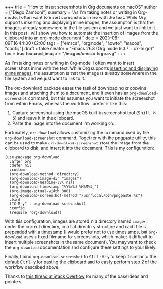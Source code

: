 +++
title = "How to insert screenshots in Org documents on macOS"
author = ["Diego Zamboni"]
summary = "As I'm taking notes or writing in Org-mode, I often want to insert screenshots inline with the text. While Org supports inserting and displaying inline images, the assumption is that the image is already somewhere in the file system and we just want to link to it. In this post I will show you how to automate the insertion of images from the clipboard into an org-mode document."
date = 2020-08-09T16:44:00+02:00
tags = ["emacs", "orgmode", "howto", "macos", "config"]
draft = false
creator = "Emacs 26.3 (Org mode 9.3.7 + ox-hugo)"
toc = true
featured_image = "/images/emacs-logo.svg"
+++

As I'm taking notes or writing in Org-mode, I often want to insert screenshots inline with the text. While Org supports [inserting and displaying inline images](https://orgmode.org/manual/Images.html), the assumption is that the image is already somewhere in the file system and we just want to link to it.

The [org-download](https://github.com/abo-abo/org-download) package eases the task of downloading or copying images and attaching them to a document, and it even has an `org-download-screenshot` command, but this assumes you want to initiate the screenshot from within Emacs, whereas the workflow I prefer is like this:

1.  Capture screenshot using the macOS built-in screenshot tool (<kbd>Shift​-​⌘​-​5</kbd>) and leave it in the clipboard.
2.  Paste the image into the document I'm working on.

Fortunately, `org-download` allows customizing the command used by the `org-download-screenshot` command. Together with the [pngpaste](https://github.com/jcsalterego/pngpaste) utility, this can be used to make `org-download-screenshot` store the image from the clipboard to disk, and insert it into the document. This is my configuration:

```emacs-lisp
(use-package org-download
  :after org
  :defer nil
  :custom
  (org-download-method 'directory)
  (org-download-image-dir "images")
  (org-download-heading-lvl nil)
  (org-download-timestamp "%Y%m%d-%H%M%S_")
  (org-image-actual-width 300)
  (org-download-screenshot-method "/usr/local/bin/pngpaste %s")
  :bind
  ("C-M-y" . org-download-screenshot)
  :config
  (require 'org-download))
```

With this configuration, images are stored in a directory named `images` under the current directory, in a flat directory structure and each file is prepended with a timestamp (I would prefer not to use timestamps, but `org-download` uses a fixed filename for screenshots, which makes it difficult to insert multiple screenshots in the same document). You may want to check the `org-download` documentation and configure these settings to your likely.

Finally, I bind `org-download-screenshot` to <kbd>Ctrl​-​⌘​-​y</kbd> to keep it similar to the default <kbd>Ctrl​-​y</kbd> for pasting the clipboard and to easily perform step 2 of the workflow described above.

Thanks to [this thread at Stack Overflow](https://stackoverflow.com/questions/17435995/paste-an-image-on-clipboard-to-emacs-org-mode-file-without-saving-it) for many of the base ideas and pointers.
